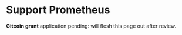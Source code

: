 <script lang="ts">
	import Seo from '$lib/components/SEO.svelte';
    import Copy from '$lib/components/Copy.svelte';
</script>

<Seo title="Funding Support" />

# Support Prometheus

<Copy content="0xE36cD8c707317AA9aEf4120eFa06918cdB929642" />

**Gitcoin grant** application pending: will flesh this page out after review.
